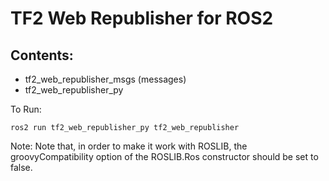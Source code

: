 # TF2 Web Republisher for ROS2

## Contents:
- tf2_web_republisher_msgs (messages)
- tf2_web_republisher_py

To Run:

```ros2 run tf2_web_republisher_py tf2_web_republisher```

Note:
Note that, in order to make it work with ROSLIB, the groovyCompatibility option of the ROSLIB.Ros constructor should be set to false.
